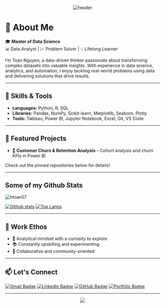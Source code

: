 <p align="center">
  <img src="https://capsule-render.vercel.app/api?type=waving&color=gradient&height=200&section=header&text=Hi,%20I'm%20Toan%20Nguyen!%20👋&fontSize=40&fontAlignY=40&desc=%20Data%20Scienctist%20|%20Data%20Analyst%20|%20Problem%20Solver&descAlign=70&descAlignY=60" alt="header" />
</p>

# 👋 About Me

🎓 **Master of Data Science**  
📊 Data Analyst | 📈 Problem Solver | 💡 Lifelong Learner

I’m Toan Nguyen, a data-driven thinker passionate about transforming complex datasets into valuable insights. With experience in data science, analytics, and automation, I enjoy tackling real-world problems using data and delivering solutions that drive results.

---

## 🔧 Skills & Tools

- **Languages:** Python, R, SQL  
- **Libraries:** Pandas, NumPy, Scikit-learn, Matplotlib, Seaborn, Plotly  
- **Tools:** Tableau, Power BI, Jupyter Notebook, Excel, Git, VS Code

---

## 📂 Featured Projects

- 🔄 **Customer Churn & Retention Analysis** – Cohort analysis and churn KPIs in Power BI  

Check out the pinned repositories below for details!

---

## Some of my Github Stats
<p align=left> <img src=https://komarev.com/ghpvc/?username=htoan57 alt=htoan57 /> </p>

[![Github stats](https://github-readme-stats.vercel.app/api?username=htoan57&show_icons=true&include_all_commits=true)](https://github.com/htoan57/github-readme-stats)
[![Top Langs](https://github-readme-stats.vercel.app/api/top-langs/?username=htoan57&layout=compact)](https://github.com/htoan57/github-readme-stats)

---

## 💼 Work Ethos

- 🧠 Analytical mindset with a curiosity to explore  
- 📚 Constantly upskilling and experimenting  
- 🤝 Collaborative and community-oriented  

---

## 📫 Let's Connect

[![Gmail Badge](https://img.shields.io/badge/-htoan.nguyen57@gmail.com-c14438?style=flat&logo=Gmail&logoColor=white)](mailto:htoan.nguyen57@gmail.com)
[![LinkedIn Badge](https://img.shields.io/badge/-htoannguyen-0072b1?style=flat&logo=Linkedin&logoColor=white)](https://www.linkedin.com/in/htoannguyen/)
[![GitHub Badge](https://img.shields.io/badge/-htoan57-grey?style=flat&logo=github&logoColor=white)](https://github.com/htoan57/)
[![Portfolio Badge](https://img.shields.io/badge/Portfolio-Website-blue?style=flat&logo=google-chrome&logoColor=white)](https://htoan57.github.io/Toan-portfolio/)

---

<p align="center">
  <img src="https://capsule-render.vercel.app/api?type=waving&color=gradient&height=120&section=footer"/>
</p>
